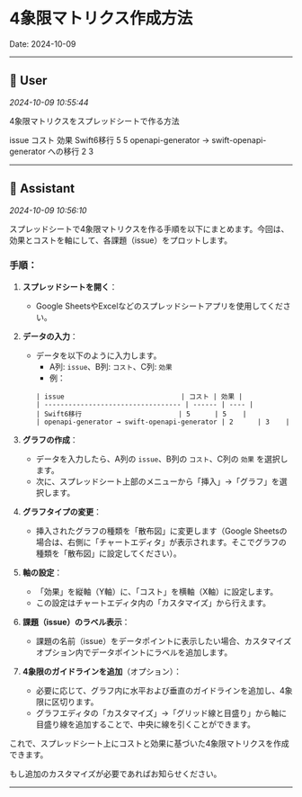 # 4象限マトリクス作成方法

Date: 2024-10-09

---

## 👤 User
*2024-10-09 10:55:44*

4象限マトリクスをスプレッドシートで作る方法

issue	コスト	効果
Swift6移行	5	5
openapi-generator → swift-openapi-generator への移行	2	3

---

## 🤖 Assistant
*2024-10-09 10:56:10*

スプレッドシートで4象限マトリクスを作る手順を以下にまとめます。今回は、効果とコストを軸にして、各課題（issue）をプロットします。

### 手順：
1. **スプレッドシートを開く**：
   - Google SheetsやExcelなどのスプレッドシートアプリを使用してください。

2. **データの入力**：
   - データを以下のように入力します。
     - A列: `issue`、B列: `コスト`、C列: `効果`
     - 例：
     ```
     | issue                             | コスト | 効果 |
     | ---------------------------------- | ------ | ---- |
     | Swift6移行                        | 5      | 5    |
     | openapi-generator → swift-openapi-generator | 2      | 3    |
     ```

3. **グラフの作成**：
   - データを入力したら、A列の `issue`、B列の `コスト`、C列の `効果` を選択します。
   - 次に、スプレッドシート上部のメニューから「挿入」→「グラフ」を選択します。

4. **グラフタイプの変更**：
   - 挿入されたグラフの種類を「散布図」に変更します（Google Sheetsの場合は、右側に「チャートエディタ」が表示されます。そこでグラフの種類を「散布図」に設定してください）。

5. **軸の設定**：
   - 「効果」を縦軸（Y軸）に、「コスト」を横軸（X軸）に設定します。
   - この設定はチャートエディタ内の「カスタマイズ」から行えます。

6. **課題（issue）のラベル表示**：
   - 課題の名前（issue）をデータポイントに表示したい場合、カスタマイズオプション内でデータポイントにラベルを追加します。

7. **4象限のガイドラインを追加**（オプション）：
   - 必要に応じて、グラフ内に水平および垂直のガイドラインを追加し、4象限に区切ります。
   - グラフエディタの「カスタマイズ」→「グリッド線と目盛り」から軸に目盛り線を追加することで、中央に線を引くことができます。

これで、スプレッドシート上にコストと効果に基づいた4象限マトリクスを作成できます。

もし追加のカスタマイズが必要であればお知らせください。

---
